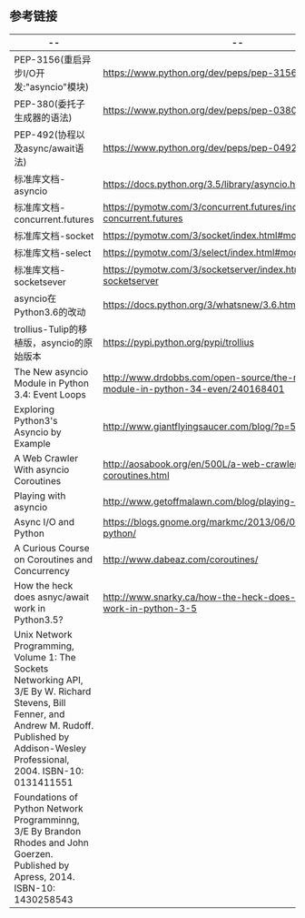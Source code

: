 ## 参考链接


-- | --
-- | --
PEP-3156(重启异步I/O开发:"asyncio"模块) | https://www.python.org/dev/peps/pep-3156
PEP-380(委托子生成器的语法) | https://www.python.org/dev/peps/pep-0380
PEP-492(协程以及async/await语法) | https://www.python.org/dev/peps/pep-0492
标准库文档-asyncio | https://docs.python.org/3.5/library/asyncio.html
标准库文档-concurrent.futures | https://pymotw.com/3/concurrent.futures/index.html#module-concurrent.futures
标准库文档-socket | https://pymotw.com/3/socket/index.html#module-socket
标准库文档-select | https://pymotw.com/3/select/index.html#module-select
标准库文档-socketsever | https://pymotw.com/3/socketserver/index.html#module-socketserver
asyncio在Python3.6的改动 | https://docs.python.org/3/whatsnew/3.6.html#asyncio
trollius-Tulip的移植版，asyncio的原始版本 | https://pypi.python.org/pypi/trollius
The New asyncio Module in Python 3.4: Event Loops | http://www.drdobbs.com/open-source/the-new-asyncio-module-in-python-34-even/240168401
Exploring Python3's Asyncio by Example | http://www.giantflyingsaucer.com/blog/?p=5557
A Web Crawler With asyncio Coroutines | http://aosabook.org/en/500L/a-web-crawler-with-asyncio-coroutines.html
Playing with asyncio | http://www.getoffmalawn.com/blog/playing-with-asyncio
Async I/O and Python | https://blogs.gnome.org/markmc/2013/06/04/async-io-and-python/
A Curious Course on Coroutines and Concurrency | http://www.dabeaz.com/coroutines/
How the heck does asnyc/await work in Python3.5? | http://www.snarky.ca/how-the-heck-does-async-await-work-in-python-3-5
Unix Network Programming, Volume 1: The Sockets Networking API, 3/E By W. Richard Stevens, Bill Fenner, and Andrew M. Rudoff. Published by Addison-Wesley Professional, 2004. ISBN-10: 0131411551 | 
Foundations of Python Network Programminng, 3/E By Brandon Rhodes and John Goerzen. Published by Apress, 2014. ISBN-10: 1430258543 |